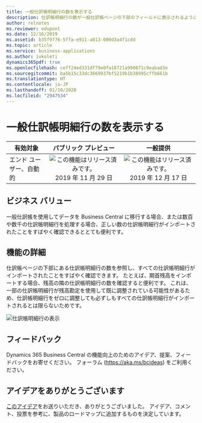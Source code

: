 ```yaml
---
title: 一般仕訳帳明細行の数を表示する
description: 仕訳帳明細行の数が一般仕訳帳ページの下部のフィールドに表示されるようになりました。
author: relnotes
ms.reviewer: edupont
ms.date: 12/16/2019
ms.assetid: b35f9776-5ffa-e911-a813-000d3a4f1cdd
ms.topic: article
ms.service: business-applications
ms.author: ivkoleti
dynamics365pdf: true
ms.openlocfilehash: ceff24ed331df79e0fa18721a990671c9eabad3e
ms.sourcegitcommit: ba5b15c33dc3669937bf5219b1b38995cffb661b
ms.translationtype: HT
ms.contentlocale: ja-JP
ms.lasthandoff: 01/10/2020
ms.locfileid: "2947534"
---
```

# <a name="view-the-number-of-general-journal-lines"></a>一般仕訳帳明細行の数を表示する


| 有効対象    |  パブリック プレビュー | 一般提供 | 
| ---------- | :----------: |:----------: |
|エンド ユーザー、自動的|![この機能はリリース済みです。](/dynamics365-release-plan/media/green-checkmark.png "この機能はリリース済みです。") 2019 年 11 月 29 日| ![この機能はリリース済みです。](/dynamics365-release-plan/media/green-checkmark.png "この機能はリリース済みです。") 2019 年 12 月 17 日|


## <a name="business-value"></a>ビジネス バリュー
<!-- bv start -->
一般仕訳帳を使用してデータを Business Central に移行する場合、または数百や数千の仕訳帳明細行を処理する場合、正しい数の仕訳帳明細行がインポートされたことをすばやく確認できるととても便利です。
<!-- bv end -->



## <a name="feature-details"></a>機能の詳細
<!--feature detail start -->
仕訳帳ページの下部にある仕訳帳明細行の数を参照し、すべての仕訳帳明細行がインポートされたことをすばやく確認できます。 たとえば、期首残高をインポートする場合、残高の隣の仕訳帳明細行の数を確認すると便利です。 これは、一部の仕訳帳明細行が残高勘定を使用して既に調整されている可能性があるため、仕訳帳明細行をゼロに調整しても必ずしもすべての仕訳帳明細行がインポートされるとは限らないためです。



![仕訳帳明細行の表示](media/view-gen-journal-no-lines.png "仕訳帳明細行の表示")
<!--feature detail end -->






## <a name="tell-us-what-you-think"></a>フィードバック
Dynamics 365 Business Central の機能向上のためのアイデア、提案、フィードバックをお寄せください。 フォーラム (https://aka.ms/bcideas) をご利用ください。



## <a name="thank-you-for-your-idea"></a>アイデアをありがとうございます
[このアイデア](https://experience.dynamics.com/ideas/idea/?ideaid=79938649-d048-e911-867a-0003ff68934c)をお送りいただき、ありがとうございました。 アイデア、コメント、投票を参考に、製品のロードマップに追加するものを決定しています。
